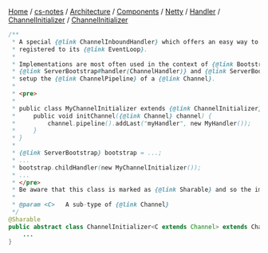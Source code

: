 [Home](https://mengxianbin.github.io) /
[cs-notes](https://mengxianbin.github.io/cs-notes/site) /
[Architecture](https://mengxianbin.github.io/cs-notes/site/Architecture) /
[Components](https://mengxianbin.github.io/cs-notes/site/Architecture/Components) /
[Netty](https://mengxianbin.github.io/cs-notes/site/Architecture/Components/Netty) /
[Handler](https://mengxianbin.github.io/cs-notes/site/Architecture/Components/Netty/Handler) /
[ChannelInitializer](https://mengxianbin.github.io/cs-notes/site/Architecture/Components/Netty/Handler/ChannelInitializer) /
[ChannelInitializer](https://mengxianbin.github.io/cs-notes/site/Architecture/Components/Netty/Handler/ChannelInitializer/ChannelInitializer)

```java
/**
 * A special {@link ChannelInboundHandler} which offers an easy way to initialize a {@link Channel} once it was
 * registered to its {@link EventLoop}.
 *
 * Implementations are most often used in the context of {@link Bootstrap#handler(ChannelHandler)} ,
 * {@link ServerBootstrap#handler(ChannelHandler)} and {@link ServerBootstrap#childHandler(ChannelHandler)} to
 * setup the {@link ChannelPipeline} of a {@link Channel}.
 *
 * <pre>
 *
 * public class MyChannelInitializer extends {@link ChannelInitializer} {
 *     public void initChannel({@link Channel} channel) {
 *         channel.pipeline().addLast("myHandler", new MyHandler());
 *     }
 * }
 *
 * {@link ServerBootstrap} bootstrap = ...;
 * ...
 * bootstrap.childHandler(new MyChannelInitializer());
 * ...
 * </pre>
 * Be aware that this class is marked as {@link Sharable} and so the implementation must be safe to be re-used.
 *
 * @param <C>   A sub-type of {@link Channel}
 */
@Sharable
public abstract class ChannelInitializer<C extends Channel> extends ChannelInboundHandlerAdapter {
    ...
}
```
